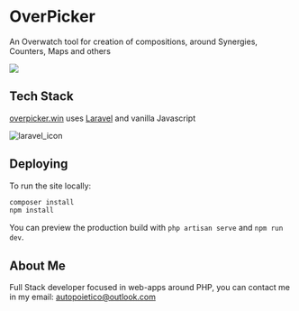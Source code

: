 # OverPicker

An Overwatch tool for creation of compositions, around Synergies, Counters, Maps and others

![](https://i.imgur.com/6DF59D3.png)

## Tech Stack

[overpicker.win](https://overpicker.win) uses [Laravel](https://laravel.com/) and vanilla Javascript

![laravel_icon](https://raw.githubusercontent.com/laravel/art/master/logo-lockup/5%20SVG/2%20CMYK/1%20Full%20Color/laravel-logolockup-cmyk-red.svg)

## Deploying

To run the site locally:

```bash
composer install
npm install
```

You can preview the production build with `php artisan serve` and `npm run dev`.

## About Me
Full Stack developer focused in web-apps around PHP, you can contact me in my email: autopoietico@outlook.com
